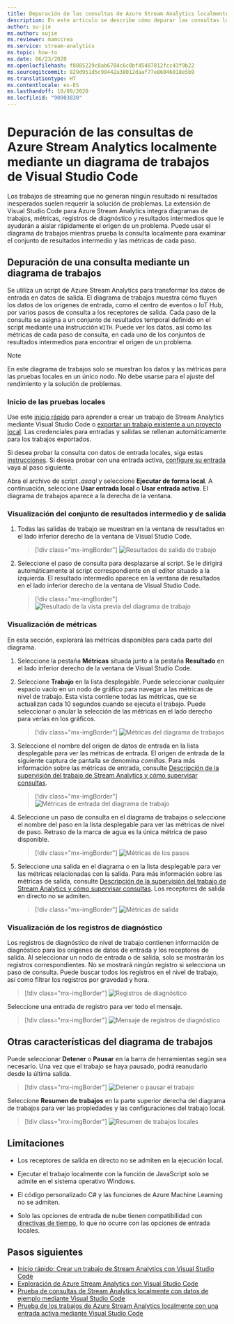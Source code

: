 ```yaml
---
title: Depuración de las consultas de Azure Stream Analytics localmente mediante un diagrama de trabajos de Visual Studio Code
description: En este artículo se describe cómo depurar las consultas localmente mediante un diagrama de trabajos en la extensión de Azure Stream Analytics para Visual Studio Code.
author: su-jie
ms.author: sujie
ms.reviewer: mamccrea
ms.service: stream-analytics
ms.topic: how-to
ms.date: 06/23/2020
ms.openlocfilehash: f8885229c8ab6784c6c0bf45487812fcc43f9b22
ms.sourcegitcommit: 829d951d5c90442a38012daaf77e86046018e5b9
ms.translationtype: HT
ms.contentlocale: es-ES
ms.lasthandoff: 10/09/2020
ms.locfileid: "90903830"
---
```

# <a name="debug-azure-stream-analytics-queries-locally-using-job-diagram-in-visual-studio-code"></a>Depuración de las consultas de Azure Stream Analytics localmente mediante un diagrama de trabajos de Visual Studio Code

Los trabajos de streaming que no generan ningún resultado ni resultados inesperados suelen requerir la solución de problemas. La extensión de Visual Studio Code para Azure Stream Analytics integra diagramas de trabajos, métricas, registros de diagnóstico y resultados intermedios que le ayudarán a aislar rápidamente el origen de un problema. Puede usar el diagrama de trabajos mientras prueba la consulta localmente para examinar el conjunto de resultados intermedio y las métricas de cada paso.

## <a name="debug-a-query-using-job-diagram"></a>Depuración de una consulta mediante un diagrama de trabajos

Se utiliza un script de Azure Stream Analytics para transformar los datos de entrada en datos de salida. El diagrama de trabajos muestra cómo fluyen los datos de los orígenes de entrada, como el centro de eventos o IoT Hub, por varios pasos de consulta a los receptores de salida. Cada paso de la consulta se asigna a un conjunto de resultados temporal definido en el script mediante una instrucción `WITH`. Puede ver los datos, así como las métricas de cada paso de consulta, en cada uno de los conjuntos de resultados intermedios para encontrar el origen de un problema.

> [!NOTE]
> En este diagrama de trabajos solo se muestran los datos y las métricas para las pruebas locales en un único nodo. No debe usarse para el ajuste del rendimiento y la solución de problemas.

### <a name="start-local-testing"></a>Inicio de las pruebas locales

Use este [inicio rápido](quick-create-visual-studio-code.md) para aprender a crear un trabajo de Stream Analytics mediante Visual Studio Code o [exportar un trabajo existente a un proyecto local](visual-studio-code-explore-jobs.md). Las credenciales para entradas y salidas se rellenan automáticamente para los trabajos exportados.

Si desea probar la consulta con datos de entrada locales, siga estas [instrucciones](visual-studio-code-local-run.md). Si desea probar con una entrada activa, [configure su entrada](stream-analytics-add-inputs.md) vaya al paso siguiente. 

Abra el archivo de script *\.asaql* y seleccione **Ejecutar de forma local**. A continuación, seleccione **Usar entrada local** o **Usar entrada activa**. El diagrama de trabajos aparece a la derecha de la ventana.

### <a name="view-the-output-and-intermediate-result-set"></a>Visualización del conjunto de resultados intermedio y de salida  

1. Todas las salidas de trabajo se muestran en la ventana de resultados en el lado inferior derecho de la ventana de Visual Studio Code.

   > [!div class="mx-imgBorder"]
   > ![Resultados de salida de trabajo](./media/debug-locally-using-job-diagram-vs-code/job-output-results.png)

2. Seleccione el paso de consulta para desplazarse al script. Se le dirigirá automáticamente al script correspondiente en el editor situado a la izquierda. El resultado intermedio aparece en la ventana de resultados en el lado inferior derecho de la ventana de Visual Studio Code.

   > [!div class="mx-imgBorder"]
   > ![Resultado de la vista previa del diagrama de trabajo](./media/debug-locally-using-job-diagram-vs-code/preview-result.png)

### <a name="view-metrics"></a>Visualización de métricas

En esta sección, explorará las métricas disponibles para cada parte del diagrama.

1. Seleccione la pestaña **Métricas** situada junto a la pestaña **Resultado** en el lado inferior derecho de la ventana de Visual Studio Code.

2. Seleccione **Trabajo** en la lista desplegable. Puede seleccionar cualquier espacio vacío en un nodo de gráfico para navegar a las métricas de nivel de trabajo. Esta vista contiene todas las métricas, que se actualizan cada 10 segundos cuando se ejecuta el trabajo. Puede seleccionar o anular la selección de las métricas en el lado derecho para verlas en los gráficos.

   > [!div class="mx-imgBorder"]
   > ![Métricas del diagrama de trabajos](./media/debug-locally-using-job-diagram-vs-code/job-metrics.png)

3. Seleccione el nombre del origen de datos de entrada en la lista desplegable para ver las métricas de entrada. El origen de entrada de la siguiente captura de pantalla se denomina *comillas*. Para más información sobre las métricas de entrada, consulte [Descripción de la supervisión del trabajo de Stream Analytics y cómo supervisar consultas](stream-analytics-monitoring.md).

   > [!div class="mx-imgBorder"]
   > ![Métricas de entrada del diagrama de trabajo](./media/debug-locally-using-job-diagram-vs-code/input-metrics.png)

4. Seleccione un paso de consulta en el diagrama de trabajos o seleccione el nombre del paso en la lista desplegable para ver las métricas de nivel de paso. Retraso de la marca de agua es la única métrica de paso disponible.

   > [!div class="mx-imgBorder"]
   > ![Métricas de los pasos](./media/debug-locally-using-job-diagram-vs-code/step-metrics.png)

5. Seleccione una salida en el diagrama o en la lista desplegable para ver las métricas relacionadas con la salida. Para más información sobre las métricas de salida, consulte [Descripción de la supervisión del trabajo de Stream Analytics y cómo supervisar consultas](stream-analytics-monitoring.md). Los receptores de salida en directo no se admiten.

   > [!div class="mx-imgBorder"]
   > ![Métricas de salida](./media/debug-locally-using-job-diagram-vs-code/output-metrics.png)

### <a name="view-diagnostic-logs"></a>Visualización de los registros de diagnóstico

Los registros de diagnóstico de nivel de trabajo contienen información de diagnóstico para los orígenes de datos de entrada y los receptores de salida. Al seleccionar un nodo de entrada o de salida, solo se mostrarán los registros correspondientes. No se mostrará ningún registro si selecciona un paso de consulta. Puede buscar todos los registros en el nivel de trabajo, así como filtrar los registros por gravedad y hora.

   > [!div class="mx-imgBorder"]
   > ![Registros de diagnóstico](./media/debug-locally-using-job-diagram-vs-code/diagnostic-logs.png)

   Seleccione una entrada de registro para ver todo el mensaje.

   > [!div class="mx-imgBorder"]
   > ![Mensaje de registros de diagnóstico](./media/debug-locally-using-job-diagram-vs-code/diagnostic-logs-message.png)


## <a name="other-job-diagram-features"></a>Otras características del diagrama de trabajos

Puede seleccionar **Detener** o **Pausar** en la barra de herramientas según sea necesario. Una vez que el trabajo se haya pausado, podrá reanudarlo desde la última salida.

> [!div class="mx-imgBorder"]
> ![Detener o pausar el trabajo](./media/debug-locally-using-job-diagram-vs-code/stop-pause-job.png)

Seleccione **Resumen de trabajos** en la parte superior derecha del diagrama de trabajos para ver las propiedades y las configuraciones del trabajo local.

> [!div class="mx-imgBorder"]
> ![Resumen de trabajos locales](./media/debug-locally-using-job-diagram-vs-code/job-summary.png)

## <a name="limitations"></a>Limitaciones

* Los receptores de salida en directo no se admiten en la ejecución local.

* Ejecutar el trabajo localmente con la función de JavaScript solo se admite en el sistema operativo Windows.

* El código personalizado C# y las funciones de Azure Machine Learning no se admiten. 

* Solo las opciones de entrada de nube tienen compatibilidad con [directivas de tiempo](stream-analytics-out-of-order-and-late-events.md), lo que no ocurre con las opciones de entrada locales.

## <a name="next-steps"></a>Pasos siguientes

* [Inicio rápido: Crear un trabajo de Stream Analytics con Visual Studio Code](quick-create-visual-studio-code.md)
* [Exploración de Azure Stream Analytics con Visual Studio Code](visual-studio-code-explore-jobs.md)
* [Prueba de consultas de Stream Analytics localmente con datos de ejemplo mediante Visual Studio Code](visual-studio-code-local-run.md)
* [Prueba de los trabajos de Azure Stream Analytics localmente con una entrada activa mediante Visual Studio Code](visual-studio-code-local-run-live-input.md)
